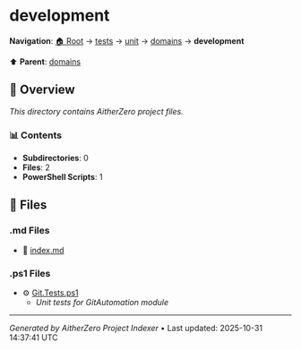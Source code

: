 # development

**Navigation**: [🏠 Root](../../../../index.md) → [tests](../../../index.md) → [unit](../../index.md) → [domains](../index.md) → **development**

⬆️ **Parent**: [domains](../index.md)

## 📖 Overview

*This directory contains AitherZero project files.*

### 📊 Contents

- **Subdirectories**: 0
- **Files**: 2
- **PowerShell Scripts**: 1

## 📄 Files

### .md Files

- 📝 [index.md](./index.md)

### .ps1 Files

- ⚙️ [Git.Tests.ps1](./Git.Tests.ps1)
  - *Unit tests for GitAutomation module*

---

*Generated by AitherZero Project Indexer* • Last updated: 2025-10-31 14:37:41 UTC

